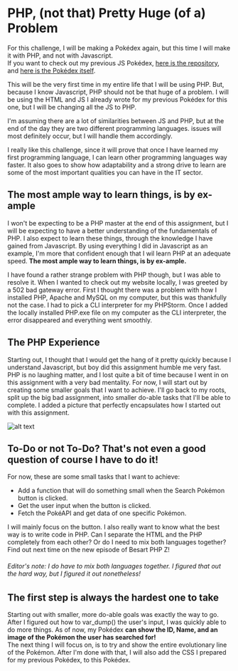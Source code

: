 # PHP, (not that) Pretty Huge (of a) Problem
For this challenge, I will be making a Pokédex again, but this time I will make it with PHP, and not with Javascript.<br>
If you want to check out my previous JS Pokédex, [here is the repository](https://github.com/besartelezi/ajax-pokedex), and [here is the Pokédex itself](https://besartelezi.github.io/ajax-pokedex/). </br>

This will be the very first time in my entire life that I will be using PHP. 
But, because I know Javascript, PHP should not be that huge of a problem. 
I will be using the HTML and JS I already wrote for my previous Pokédex for this one, but I will be changing all the JS to PHP. </br>

I'm assuming there are a lot of similarities between JS and PHP, but at the end of the day they are two different programming languages.
issues will most definitely occur, but I will handle them accordingly. <br>

I really like this challenge, since it will prove that once I have learned my first programming language, I can learn other programming languages way faster.
It also goes to show how adaptability and a strong drive to learn are some of the most important qualities you can have in the IT sector.

## The most ample way to learn things, is by ex-ample
I won't be expecting to be a PHP master at the end of this assignment, but I will be expecting to have a better understanding of the fundamentals of PHP.
I also expect to learn these things, through the knowledge I have gained from Javascript.
By using everything I did in Javascript as an example, I'm more that confident enough that I wil learn PHP at an adequate speed.
**The most ample way to learn things, is by ex-ample.** <br>

I have found a rather strange problem with PHP though, but I was able to resolve it.
When I wanted to check out my website locally, I was greeted by a 502 bad gateway error.
First I thought there was a problem with how I installed PHP, Apache and MySQL on my computer, but this was thankfully not the case.
I had to pick a CLI interpreter for my PHPStorm.
Once I added the locally installed PHP.exe file on my computer as the CLI interpreter, the error disappeared and everything went smoothly.

## The PHP Experience
Starting out, I thought that I would get the hang of it pretty quickly because I understand Javascript, but boy did this assignment humble me very fast.
PHP is no laughing matter, and I lost quite a bit of time because I went in on this assignment with a very bad mentality.
For now, I will start out by creating some smaller goals that I want to achieve.
I'll go back to my roots, split up the big bad assignment, into smaller do-able tasks that I'll be able to complete.
I added a picture that perfectly encapsulates how I started out with this assignment.

![alt text](https://wompampsupport.azureedge.net/fetchimage?siteId=7575&v=2&jpgQuality=100&width=700&url=https%3A%2F%2Fi.kym-cdn.com%2Fphotos%2Fimages%2Fnewsfeed%2F001%2F318%2F550%2Fe2d.jpg)

## To-Do or not To-Do? That's not even a good question of course I have to do it!
For now, these are some small tasks that I want to achieve:
* Add a function that will do something small when the Search Pokémon button is clicked. 
* Get the user input when the button is clicked.
* Fetch the PokéAPI and get data of one specific Pokémon.

I will mainly focus on the button.
I also really want to know what the best way is to write code in PHP.
Can I separate the HTML and the PHP completely from each other? Or do I need to mix both languages together? 
Find out next time on the new episode of Besart PHP Z!

###### Editor's note: I do have to mix both languages together. I figured that out the hard way, but I figured it out nonetheless!

## The first step is always the hardest one to take
Starting out with smaller, more do-able goals was exactly the way to go. 
After I figured out how to var_dump() the user's input, I was quickly able to do more things.
As of now, my Pokédex **can show the ID, Name, and an image of the Pokémon the user has searched for!** <br>
The next thing I will focus on, is to try and show the entire evolutionary line of the Pokémon.
After I'm done with that, I will also add the CSS I prepared for my previous Pokédex, to this Pokédex.
